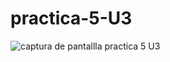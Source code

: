 # practica-5-U3
![captura de pantallla practica 5 U3](https://github.com/NoeDominguezLonginos/practica-5-U3/assets/148461767/13e1b9ec-790c-4042-8269-0853b7aec34a)
